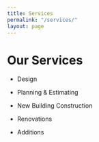 ```yaml
---
title: Services
permalink: "/services/"
layout: page
---
```


# Our Services

* Design

* Planning & Estimating

* New Building Construction

* Renovations

* Additions